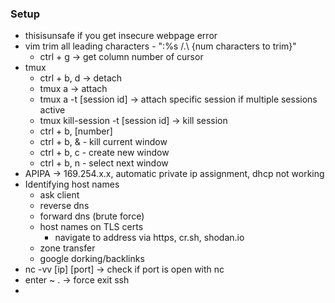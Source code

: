 ### Setup
* thisisunsafe if you get insecure webpage error
* vim trim all leading characters - ":%s /.\\ {num characters to trim}"
	* ctrl + g -> get column number of cursor
* tmux
	* ctrl + b, d -> detach
	* tmux a -> attach
	* tmux a -t [session id] -> attach specific session if multiple sessions active
	* tmux kill-session -t [session id] -> kill session
	* ctrl + b, [number]
	* ctrl + b, & - kill current window
	* ctrl + b, c - create new window
	* ctrl + b, n - select next window
* APIPA -> 169.254.x.x, automatic private ip assignment, dhcp not working
* Identifying host names
	* ask client
	* reverse dns
	* forward dns (brute force)
	* host names on TLS certs
		* navigate to address via https, cr.sh, shodan.io
	* zone transfer
	* google dorking/backlinks
* nc -vv [ip] \[port] -> check if port is open with nc
* enter ~ . -> force exit ssh
* 